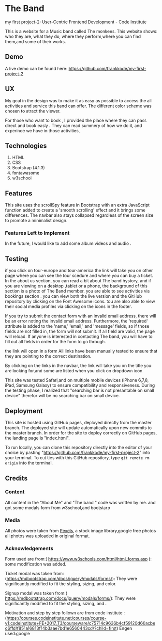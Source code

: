 # The Band

my first project-2: User-Centric Frontend Development - Code Institute 

This is a website for a Music band called The monkees. This website shows: who they are, what they do,  where they perform,where you can find them,and some of their works.


## Demo
A live demo can be found here: https://github.com/frankkode/my-first-project-2




## UX
My goal in the design was to make it as easy as possible to access the all activities and service this band can offer. The different color scheme was chosen to atract the viewer. 

For those who want to book , I  provided the place where they can pass direct and book easly  . They can read summery of how we do it, and experince we have in those activities,


## Technologies
1. HTML
2. CSS
3. Bootstrap (4.1.3)
4. fontawasome
5. w3school



## Features
This site uses the scrollSpy feature in Bootstrap with an extra JavaScript function added to create a 'smooth scrolling' effect and it brings some differences. The navbar also stays collapsed regardless of the screen size to promote a minimalist design.


### Features Left to Implement
In the future, I would like to add some album videos and audio . 


## Testing
if you click on tour-europe and tour-america the link will take you on other page where you can see the tour scedure and where you can buy a ticket.
In the about us section, you can read a bit about The band hystory, and if you are viewing on a desktop ,tablet or a phone, the background of this section is a photo of The Band member. you are able to see activities via bookings section . you can view both the live version and the GitHub repository by clicking on the Font Awesome icons. tou are also able to view their social media profiles via clicking on the icons in the footer. 

If you try to submit the contact form with an invalid email address, there will be an error noting the invalid email address. Furthermore, the 'required' attribute is added to the 'name,' 'email,' and 'message' fields, so if those fields are not filled in, the form will not submit. If all field are valid, the page will reload. If anyone is interested in contacting The band, you will have to fill out all fields in order for the form to go through.

the link will open in a form  All links have been manually tested to ensure that they are pointing to the correct destination.

By clicking on the links in the navbar, the link will take you on the title you are looking for,and some are listed when you click on  dropdown icon. 

This site was tested  Safari,and on multiple mobile devices (iPhone 6,7,8, iPad, Samsung Galaxy) to ensure compatibility and responsiveness. During the testing phase, I realized that "searching bar is not presantable on small device" therefor will be no searching bar on small device. 


## Deployment
This site is hosted using GitHub pages, deployed directly from the master branch. The deployed site will update automatically upon new commits to the master branch. In order for the site to deploy correctly on GitHub pages, the landing page is "index.html".

To run locally, you can clone this repository directly into the editor of your choice by pasting "https://github.com/frankkode/my-first-project-2" into your terminal. To cut ties with this GitHub repository, type `git remote rm origin` into the terminal.


## Credits

### Content
All content in the "About Me" and "The band " code was written by me. and got some modals form from w3school,and bootstarp

### Media
All photos were taken from [Pexels](https://www.pexels.com/), a stock image library,google free photos  all photos was uploaded in original format. 

### Acknowledgements
Form used are from:( https://www.w3schools.com/html/html_forms.asp ):   some modification was added.

Ticket modal was taken from:(https://mdbootstrap.com/docs/jquery/modals/forms/):     They were significantly modified to fit the styling, sizing, and color.

Signup modal was taken from:( https://mdbootstrap.com/docs/jquery/modals/forms/):     They were significantly modified to fit the styling, sizing, and .

Motivation and step by step follown are from code institute :(https://courses.codeinstitute.net/courses/course-v1:codeinstitute+FE+2017_T3/courseware/c75714c9636b4cf59120d60acbec6ffd/f851a16813f14b3aae7bd1e6560443cd/?child=first)
Engen used:google

